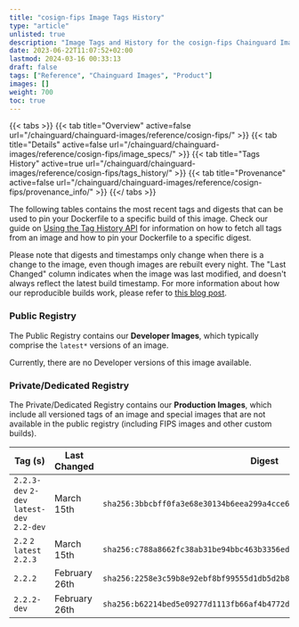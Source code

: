 ```yaml
---
title: "cosign-fips Image Tags History"
type: "article"
unlisted: true
description: "Image Tags and History for the cosign-fips Chainguard Image"
date: 2023-06-22T11:07:52+02:00
lastmod: 2024-03-16 00:33:13
draft: false
tags: ["Reference", "Chainguard Images", "Product"]
images: []
weight: 700
toc: true
---
```


{{< tabs >}}
{{< tab title="Overview" active=false url="/chainguard/chainguard-images/reference/cosign-fips/" >}}
{{< tab title="Details" active=false url="/chainguard/chainguard-images/reference/cosign-fips/image_specs/" >}}
{{< tab title="Tags History" active=true url="/chainguard/chainguard-images/reference/cosign-fips/tags_history/" >}}
{{< tab title="Provenance" active=false url="/chainguard/chainguard-images/reference/cosign-fips/provenance_info/" >}}
{{</ tabs >}}

The following tables contains the most recent tags and digests that can be used to pin your Dockerfile to a specific build of this image. Check our guide on [Using the Tag History API](/chainguard/chainguard-images/using-the-tag-history-api/) for information on how to fetch all tags from an image and how to pin your Dockerfile to a specific digest.

Please note that digests and timestamps only change when there is a change to the image, even though images are rebuilt every night. The "Last Changed" column indicates when the image was last modified, and doesn't always reflect the latest build timestamp. For more information about how our reproducible builds work, please refer to [this blog post](https://www.chainguard.dev/unchained/reproducing-chainguards-reproducible-image-builds).

### Public Registry
The Public Registry contains our **Developer Images**, which typically comprise the `latest*` versions of an image.

Currently, there are no Developer versions of this image available.

### Private/Dedicated Registry
The Private/Dedicated Registry contains our **Production Images**, which include all versioned tags of an image and special images that are not available in the public registry (including FIPS images and other custom builds).

| Tag (s)                                     | Last Changed  | Digest                                                                    |
|---------------------------------------------|---------------|---------------------------------------------------------------------------|
|  `2.2.3-dev` `2-dev` `latest-dev` `2.2-dev` | March 15th    | `sha256:3bbcbff0fa3e68e30134b6eea299a4cce6c2af3b05ff0ac4af22dd73c8b1834b` |
|  `2.2` `2` `latest` `2.2.3`                 | March 15th    | `sha256:c788a8662fc38ab31be94bbc463b3356ed5176f1b012cd5fa6ae089637791479` |
|  `2.2.2`                                    | February 26th | `sha256:2258e3c59b8e92ebf8bf99555d1db5d2b8a0552f24d7be0e20688d5582fcf3a5` |
|  `2.2.2-dev`                                | February 26th | `sha256:b62214bed5e09277d1113fb66af4b4772dae0e22f71984eea0778ed5f5e5ac77` |

